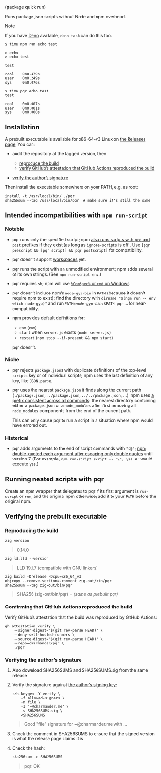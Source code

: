 (**p**ackage **q**uick **r**un)

Runs package.json scripts without Node and npm overhead.

> [!NOTE]
> If you have [Deno][] available, `deno task` can do this too.

```shellsession
$ time npm run echo test

> echo
> echo test

test

real    0m0.479s
user    0m0.249s
sys     0m0.076s

$ time pqr echo test
test

real    0m0.007s
user    0m0.001s
sys     0m0.000s
```


## Installation

A prebuilt executable is available for x86-64-v3 Linux on [the Releases page][github-releases]. You can:

- audit the repository at the tagged version, then
    - [reproduce the build](#reproducing-the-build)
    - [verify GitHub’s attestation that GitHub Actions reproduced the build](#confirming-that-github-actions-reproduced-the-build)

- [verify the author’s signature](#verifying-the-authors-signature)

Then install the executable somewhere on your PATH, e.g. as root:

```shell
install -t /usr/local/bin/ ./pqr
sha256sum --tag /usr/local/bin/pqr  # make sure it's still the same
```


## Intended incompatibilities with `npm run-script`

### Notable

- pqr runs only the specified script; npm [also runs scripts with `pre` and `post` prefixes][npm-pre-post] if they exist (as long as `ignore-scripts` is off). Use `[pqr prescript && ]pqr script[ && pqr postscript]` for compatibility.

- pqr doesn’t support [workspaces][npm-workspaces] yet.

- pqr runs the script with an unmodified environment; npm adds several of its own strings. (See `npm run-script env`.)

- pqr requires `sh`; npm will use [`%ComSpec%` or `cmd` on Windows][npm-windows].

- pqr doesn’t include npm’s `node-gyp-bin` in `PATH` (because it doesn’t require npm to exist); find the directory with `dirname "$(npm run -- env which node-gyp)"` and run <code>PATH=<i>node-gyp-bin</i>:$PATH pqr …</code> for near-compatibility.

- npm provides default definitions for:

    - `env` (`env`)
    - `start` when `server.js` exists (`node server.js`)
    - `restart` (`npm stop --if-present && npm start`)

    pqr doesn’t.

### Niche

- pqr rejects `package.json`s with duplicate definitions of the top-level `scripts` key or of individual scripts; npm uses the last definition of any key, like `JSON.parse`.

- pqr uses the nearest `package.json` it finds along the current path (`./package.json`, `../package.json`, `../../package.json`, …). npm uses [a prefix consistent across all commands][npm-prefix]: the nearest directory containing either a `package.json` or a `node_modules` after first removing all `node_modules` components from the end of the current path.

    This can only cause pqr to run a script in a situation where npm would have errored out.

### Historical

- pqr adds arguments to the end of script commands with `"$@"`; [npm double-quoted each argument after escaping only double quotes][npm-quoting] until version 7. (For example, `npm run-script script -- '\"; yes #'` would execute `yes`.)


## Running nested scripts with pqr

Create an npm wrapper that delegates to pqr if its first argument is `run-script` or `run`, and the original npm otherwise; add it to your `PATH` before the original npm.


## Verifying the prebuilt executable

### Reproducing the build

```shell
zig version
```

> 0.14.0

```shell
zig ld.lld --version
```

> LLD 19.1.7 (compatible with GNU linkers)

```shell
zig build -Drelease -Dcpu=x86_64_v3
objcopy --remove-section=.comment zig-out/bin/pqr
sha256sum --tag zig-out/bin/pqr
```

> SHA256 (zig-out/bin/pqr) = *(same as prebuilt pqr)*

### Confirming that GitHub Actions reproduced the build

Verify GitHub’s attestation that the build was reproduced by GitHub Actions:

```shell
gh attestation verify \
    --signer-digest="$(git rev-parse HEAD)" \
    --deny-self-hosted-runners \
    --source-digest="$(git rev-parse HEAD)" \
    --repo=charmander/pqr \
    ./pqr
```

### Verifying the author’s signature

1. Also download SHA256SUMS and SHA256SUMS.sig from the same release

1. Verify the signature against [the author’s signing key][signing-key]:

    ```shell
    ssh-keygen -Y verify \
        -f allowed-signers \
        -n file \
        -I '~@charmander.me' \
        -s SHA256SUMS.sig \
        <SHA256SUMS
    ```

    > Good "file" signature for ~@charmander.me with …

1. Check the comment in SHA256SUMS to ensure that the signed version is what the release page claims it is

1. Check the hash:

    ```shell
    sha256sum -c SHA256SUMS
    ```

    > pqr: OK


[Deno]: https://deno.com/
[github-releases]: https://github.com/charmander/pqr/releases
[npm-pre-post]: https://github.com/npm/npm/blob/d081cc6c8d73f2aa698aab36605377c95e916224/lib/run-script.js#L158
[npm-prefix]: https://github.com/npm/npm/blob/d081cc6c8d73f2aa698aab36605377c95e916224/lib/config/find-prefix.js
[npm-quoting]: https://github.com/npm/cli/blob/1314dc07e8163099c993d5b0ec775bfef3bd80e0/lib/run-script.js#L182
[npm-windows]: https://github.com/npm/npm/blob/d081cc6c8d73f2aa698aab36605377c95e916224/lib/utils/lifecycle.js#L237
[npm-workspaces]: https://docs.npmjs.com/cli/v11/using-npm/workspaces
[signing-key]: https://charmander.me/keys/
